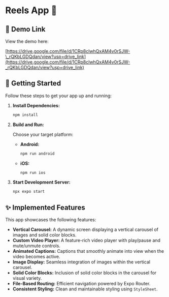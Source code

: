 # Reels App 👋

## 🔗 Demo Link

View the demo here:

[https://drive.google.com/file/d/1CRp8clwhQxAM4v0rSJW-\_rQKbLGDQdan/view?usp=drive_link](https://drive.google.com/file/d/1CRp8clwhQxAM4v0rSJW-_rQKbLGDQdan/view?usp=drive_link)

## 🚀 Getting Started

Follow these steps to get your app up and running:

1.  **Install Dependencies:**

    ```bash
    npm install
    ```

2.  **Build and Run:**

    Choose your target platform:

    - **Android:**

      ```bash
      npm run android
      ```

    - **iOS:**

      ```bash
      npm run ios
      ```

3.  **Start Development Server:**

    ```bash
    npx expo start
    ```

## ✨ Implemented Features

This app showcases the following features:

- **Vertical Carousel:** A dynamic screen displaying a vertical carousel of images and solid color blocks.
- **Custom Video Player:** A feature-rich video player with play/pause and mute/unmute controls.
- **Animated Captions:** Captions that smoothly animate into view when the video becomes active.
- **Image Display:** Seamless integration of images within the vertical carousel.
- **Solid Color Blocks:** Inclusion of solid color blocks in the carousel for visual variety.
- **File-Based Routing:** Efficient navigation powered by Expo Router.
- **Consistent Styling:** Clean and maintainable styling using `StyleSheet`.
